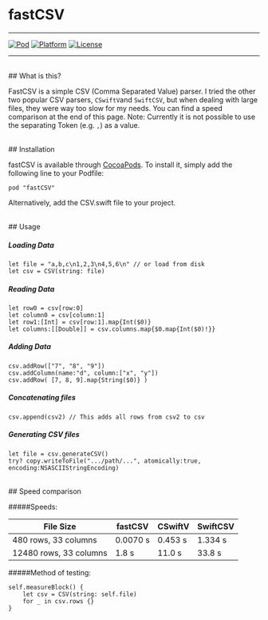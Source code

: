 # fastCSV

---
[![Pod](https://img.shields.io/badge/pod-v0.1.0-green.svg)]()
[![Platform](https://img.shields.io/badge/Platform-iOS-lightgray.svg)](https://github.com/JojoSc/OverTheEther)
[![License](https://img.shields.io/badge/License-MIT-green.svg)](https://en.wikipedia.org/wiki/MIT_License)

---

<br>
## What is this?

FastCSV is a simple CSV (Comma Separated Value) parser. I tried the other two popular CSV parsers, `CSwiftV`and `SwiftCSV`, but when dealing with large files, they were way too slow for my needs. You can find a speed comparison at the end of this page. Note: Currently it is not possible to use the separating Token (e.g. `,`) as a value.

<br>
## Installation

fastCSV is available through [CocoaPods](http://cocoapods.org). To install
it, simply add the following line to your Podfile:

```
pod "fastCSV"
```

Alternatively, add the CSV.swift file to your project.

<br>
## Usage

##### Loading Data
```
let file = "a,b,c\n1,2,3\n4,5,6\n" // or load from disk
let csv = CSV(string: file)
```

##### Reading Data
```
let row0 = csv[row:0]
let column0 = csv[column:1]
let row1:[Int] = csv[row:1].map{Int($0)}
let columns:[[Double]] = csv.columns.map{$0.map{Int($0)!}}
```

##### Adding Data
```
csv.addRow(["7", "8", "9"])
csv.addColumn(name:"d", column:["x", "y"])
csv.addRow( [7, 8, 9].map{String($0)} )
```

##### Concatenating files
```
csv.append(csv2) // This adds all rows from csv2 to csv
```

##### Generating CSV files
```
let file = csv.generateCSV()
try? copy.writeToFile(".../path/...", atomically:true, encoding:NSASCIIStringEncoding)

```

        
<br>
## Speed comparison


#####Speeds:

File Size |fastCSV | CSwiftV | SwiftCSV
---|---|---|---
480 rows, 33 columns| 0.0070 s| 0.453 s| 1.334 s
12480 rows, 33 columns | 1.8 s | 11.0 s |33.8 s

#####Method of testing:

```
self.measureBlock() {
    let csv = CSV(string: self.file)
    for _ in csv.rows {}
}
```

